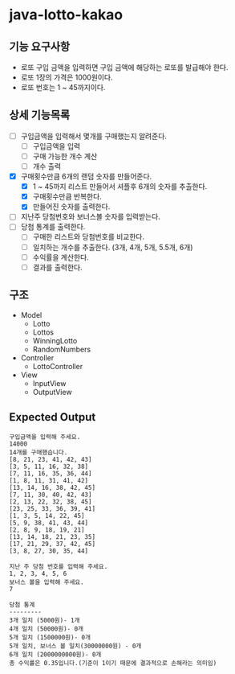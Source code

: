 # java-lotto-kakao

## 기능 요구사항
* 로또 구입 금액을 입력하면 구입 금액에 해당하는 로또를 발급해야 한다.
* 로또 1장의 가격은 1000원이다.
* 로또 번호는 1 ~ 45까지이다.

## 상세 기능목록
- [ ] 구입금액을 입력해서 몇개를 구매했는지 알려준다.
  - [ ] 구입금액을 입력
  - [ ] 구매 가능한 개수 계산
  - [ ] 개수 출력
- [x] 구매횟수만큼 6개의 랜덤 숫자를 만들어준다.
  - [x] 1 ~ 45까지 리스트 만들어서 셔플후 6개의 숫자를 추출한다.
  - [x] 구매횟수만큼 반복한다.
  - [x] 만들어진 숫자를 출력한다.
- [ ] 지난주 당첨번호와 보너스볼 숫자를 입력받는다.
- [ ] 당첨 통계를 출력한다.
  - [ ] 구매한 리스트와 당첨번호를 비교한다.
  - [ ] 일치하는 개수를 추출한다. (3개, 4개, 5개, 5.5개, 6개)
  - [ ] 수익률을 계산한다.
  - [ ] 결과를 출력한다.

## 구조
* Model
  * Lotto
  * Lottos
  * WinningLotto
  * RandomNumbers
* Controller
  * LottoController
* View
  * InputView
  * OutputView

## Expected Output
```
구입금액을 입력해 주세요.
14000
14개를 구매했습니다.
[8, 21, 23, 41, 42, 43]
[3, 5, 11, 16, 32, 38]
[7, 11, 16, 35, 36, 44]
[1, 8, 11, 31, 41, 42]
[13, 14, 16, 38, 42, 45]
[7, 11, 30, 40, 42, 43]
[2, 13, 22, 32, 38, 45]
[23, 25, 33, 36, 39, 41]
[1, 3, 5, 14, 22, 45]
[5, 9, 38, 41, 43, 44]
[2, 8, 9, 18, 19, 21]
[13, 14, 18, 21, 23, 35]
[17, 21, 29, 37, 42, 45]
[3, 8, 27, 30, 35, 44]

지난 주 당첨 번호를 입력해 주세요.
1, 2, 3, 4, 5, 6
보너스 볼을 입력해 주세요.
7

당첨 통계
---------
3개 일치 (5000원)- 1개
4개 일치 (50000원)- 0개
5개 일치 (1500000원)- 0개
5개 일치, 보너스 볼 일치(30000000원) - 0개
6개 일치 (2000000000원)- 0개
총 수익률은 0.35입니다.(기준이 1이기 때문에 결과적으로 손해라는 의미임)
```